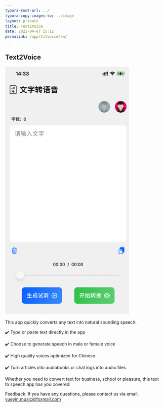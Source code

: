 ```yaml
---
typora-root-url: ../
typora-copy-images-to: ../image
layout: private
title: Text2Voice
date: 2022-04-07 15:12
permalink: /app/txtvoice/en/
---
```


## Text2Voice



![image-20230718143550815](/image/image-20230718143550815.png)



This app quickly converts any text into natural sounding speech.

✔️ Type or paste text directly in the app

✔️ Choose to generate speech in male or female voice

✔️ High quality voices optimized for Chinese

✔️ Turn articles into audiobooks or chat logs into audio files



Whether you need to convert text for business, school or pleasure, this text to speech app has you covered!



Feedback: If you have any questions, please contact us via email. yueyin.music@foxmail.com





